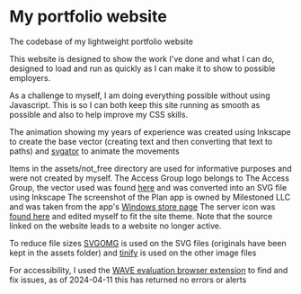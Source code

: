 # My portfolio website
The codebase of my lightweight portfolio website

This website is designed to show the work I've done and what I can do, designed to load and run as quickly as I can make it to show to possible employers.

As a challenge to myself, I am doing everything possible without using Javascript. This is so I can both keep this site running as smooth as possible and also to help improve my CSS skills.

The animation showing my years of experience was created using Inkscape to create the base vector (creating text and then converting that text to paths) and [svgator](https://www.svgator.com/) to animate the movements

Items in the assets/not_free directory are used for informative purposes and were not created by myself.
The Access Group logo belongs to The Access Group, the vector used was found [here](https://seeklogo.com/vector-logo/317020/the-access-group) and was converted into an SVG file using Inkscape
The screenshot of the Plan app is owned by Milestoned LLC and was taken from the app's [Windows store page](https://apps.microsoft.com/detail/9nblggh4vhbw?hl=en-gb&gl=GB)
The server icon was [found here](https://publicdomainvectors.org/en/free-clipart/Vector-drawing-of-one-red-server-icon/26773.html) and edited myself to fit the site theme. Note that the source linked on the website leads to a website no longer active.

To reduce file sizes [SVGOMG](https://svgomg.net/) is used on the SVG files (originals have been kept in the assets folder) and [tinify](https://tinypng.com/) is used on the other image files

For accessibility, I used the [WAVE evaluation browser extension](https://wave.webaim.org/) to find and fix issues, as of 2024-04-11 this has returned no errors or alerts